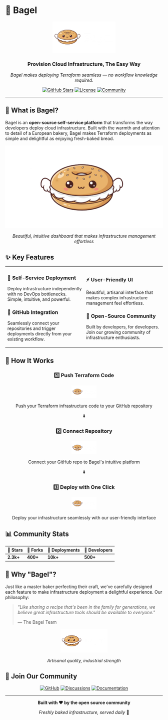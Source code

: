 # 🥯 Bagel

<div align="center">
  <img src="./Logo/Bagel-v1.0.1-DarkMode.png" alt="Bagel Logo" width="200"/>
  
  ### Provision Cloud Infrastructure, The Easy Way
  
  *Bagel makes deploying Terraform seamless — no workflow knowledge required.*
  
  [![GitHub Stars](https://img.shields.io/github/stars/bagel-org/bagel?style=for-the-badge&logo=github&color=f5cb5c)](https://github.com/bagel-org/bagel)
  [![License](https://img.shields.io/badge/license-MIT-f5cb5c?style=for-the-badge)](LICENSE)
  [![Community](https://img.shields.io/badge/join-community-cd9c20?style=for-the-badge&logo=discord)](https://discord.gg/bagel)
</div>

---

## 🌟 What is Bagel?

Bagel is an **open-source self-service platform** that transforms the way developers deploy cloud infrastructure. Built with the warmth and attention to detail of a European bakery, Bagel makes Terraform deployments as simple and delightful as enjoying fresh-baked bread.

<div align="center">
  <img src="./public/bagel-favicon.png" alt="Bagel Dashboard Preview" width="600"/>
  <p><em>Beautiful, intuitive dashboard that makes infrastructure management effortless</em></p>
</div>

## ✨ Key Features

<table>
<tr>
<td width="50%">

### 🔄 **Self-Service Deployment**
Deploy infrastructure independently with no DevOps bottlenecks. Simple, intuitive, and powerful.

### 🔗 **GitHub Integration** 
Seamlessly connect your repositories and trigger deployments directly from your existing workflow.

</td>
<td width="50%">

### ⚡ **User-Friendly UI**
Beautiful, artisanal interface that makes complex infrastructure management feel effortless.

### 👥 **Open-Source Community**
Built by developers, for developers. Join our growing community of infrastructure enthusiasts.

</td>
</tr>
</table>

## 🚀 How It Works

<div align="center">
  
  ### 1️⃣ **Push Terraform Code**
  <img src="./Logo/Bagel-v1.0.1-DarkMode.png" alt="Step 1" width="80"/>
  
  Push your Terraform infrastructure code to your GitHub repository
  
  ⬇️
  
  ### 2️⃣ **Connect Repository**
  <img src="./Logo/Bagel-v1.0.1-DarkMode.png" alt="Step 2" width="80"/>
  
  Connect your GitHub repo to Bagel's intuitive platform
  
  ⬇️
  
  ### 3️⃣ **Deploy with One Click**
  <img src="./Logo/Bagel-v1.0.1-DarkMode.png" alt="Step 3" width="80"/>
  
  Deploy your infrastructure seamlessly with our user-friendly interface

</div>

## 📊 Community Stats

<div align="center">
  
  | 🌟 Stars | 🍴 Forks | 🚀 Deployments | 👥 Developers |
  |----------|----------|-----------------|----------------|
  | **2.3k+** | **400+** | **10k+** | **500+** |
  
</div>

## 🍞 Why "Bagel"?

Just like a master baker perfecting their craft, we've carefully designed each feature to make infrastructure deployment a delightful experience. Our philosophy:

> *"Like sharing a recipe that's been in the family for generations, we believe great infrastructure tools should be available to everyone."*
> 
> — The Bagel Team

<div align="center">
  <img src="./Logo/Bagel-v1.0.1-DarkMode.png" alt="Artisanal Quality" width="150"/>
  <p><em>Artisanal quality, industrial strength</em></p>
</div>

## 🤝 Join Our Community

<div align="center">
  
  [![GitHub](https://img.shields.io/badge/GitHub-bagel--org/bagel-f5cb5c?style=for-the-badge&logo=github)](https://github.com/bagel-org/bagel)
  [![Discussions](https://img.shields.io/badge/Discussions-Join%20Us-cd9c20?style=for-the-badge&logo=github)](https://github.com/bagel-org/bagel/discussions)
  [![Documentation](https://img.shields.io/badge/Docs-Read%20More-f2ecdd?style=for-the-badge&logo=gitbook)](https://docs.bagel.dev)
  
</div>

---

<div align="center">
  
  **Built with ❤️ by the open source community**
  
  *Freshly baked infrastructure, served daily* 🥯
  
</div>
